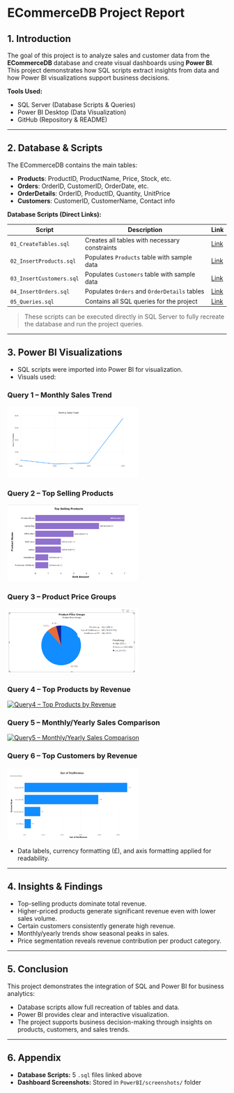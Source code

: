 
# ECommerceDB Project Report

## 1. Introduction
The goal of this project is to analyze sales and customer data from the **ECommerceDB** database and create visual dashboards using **Power BI**.  
This project demonstrates how SQL scripts extract insights from data and how Power BI visualizations support business decisions.

**Tools Used:**  
- SQL Server (Database Scripts & Queries)  
- Power BI Desktop (Data Visualization)  
- GitHub (Repository & README)  

---

## 2. Database & Scripts
The ECommerceDB contains the main tables:  

- **Products**: ProductID, ProductName, Price, Stock, etc.  
- **Orders**: OrderID, CustomerID, OrderDate, etc.  
- **OrderDetails**: OrderID, ProductID, Quantity, UnitPrice  
- **Customers**: CustomerID, CustomerName, Contact info  

**Database Scripts (Direct Links):**  

| Script | Description | Link |
|--------|------------|------|
| `01_CreateTables.sql` | Creates all tables with necessary constraints | [Link](Database/01_Create_Tables.sql) |
| `02_InsertProducts.sql` | Populates `Products` table with sample data | [Link](Database/02_Insert_SampleData.sql) |
| `03_InsertCustomers.sql` | Populates `Customers` table with sample data | [Link](Database//03_Update_Delete_Examples.sql) |
| `04_InsertOrders.sql` | Populates `Orders` and `OrderDetails` tables | [Link](Database/04_Sample_Queries.sql) |
| `05_Queries.sql` | Contains all SQL queries for the project | [Link](Database/05_StoredProcedure_Trigger.sql) |


> These scripts can be executed directly in SQL Server to fully recreate the database and run the project queries.  

---

## 3. Power BI Visualizations
- SQL scripts were imported into Power BI for visualization.  
- Visuals used:

### Query 1 – Monthly Sales Trend
<a href="https://github.com/PinarBozyigit/ECommerceDB-Project/blob/main/PowerBI/screenshots/MonthlySalesTrend.png">
  <img src="https://github.com/PinarBozyigit/ECommerceDB-Project/blob/main/PowerBI/screenshots/MonthlySalesTrend.png" alt="Query1 – Monthly Sales Trend" width="300"/>
</a>

### Query 2 – Top Selling Products
<a href="https://github.com/PinarBozyigit/ECommerceDB-Project/blob/main/PowerBI/screenshots/TopSellingProducts.png">
  <img src="https://github.com/PinarBozyigit/ECommerceDB-Project/blob/main/PowerBI/screenshots/TopSellingProducts.png" alt="Query2 – Top Selling Products" width="300"/>
</a>

### Query 3 – Product Price Groups
<a href="https://github.com/PinarBozyigit/ECommerceDB-Project/blob/main/PowerBI/screenshots/ProductPriceGroups.png">
  <img src="https://github.com/PinarBozyigit/ECommerceDB-Project/blob/main/PowerBI/screenshots/ProductPriceGroups.png" alt="Query3 – Product Price Groups" width="300"/>
</a>

### Query 4 – Top Products by Revenue
<a href="https://github.com/PinarBozyigit/ECommerceDB-Project/blob/main/PowerBI/screenshots/TopProductsByRevenue.png">
  <img src="https://github.com/PinarBozyigit/ECommerceDB-Project/blob/main/PowerBI/screenshots/TopProductsByRevenue.png" alt="Query4 – Top Products by Revenue" width="300"/>
</a>

### Query 5 – Monthly/Yearly Sales Comparison
<a href="https://github.com/PinarBozyigit/ECommerceDB-Project/blob/main/PowerBI/screenshots/MonthlyYearlyComparison.png">
  <img src="https://github.com/PinarBozyigit/ECommerceDB-Project/blob/main/PowerBI/screenshots/MonthlyYearlyComparison.png" alt="Query5 – Monthly/Yearly Sales Comparison" width="300"/>
</a>

### Query 6 – Top Customers by Revenue
<a href="https://github.com/PinarBozyigit/ECommerceDB-Project/blob/main/PowerBI/screenshots/TopCustomersByRevenue.png">
  <img src="https://github.com/PinarBozyigit/ECommerceDB-Project/blob/main/PowerBI/screenshots/TopCustomersByRevenue.png" alt="Query6 – Top Customers by Revenue" width="300"/>
</a>

- Data labels, currency formatting (£), and axis formatting applied for readability.  

---

## 4. Insights & Findings
- Top-selling products dominate total revenue.  
- Higher-priced products generate significant revenue even with lower sales volume.  
- Certain customers consistently generate high revenue.  
- Monthly/yearly trends show seasonal peaks in sales.  
- Price segmentation reveals revenue contribution per product category.  

---

## 5. Conclusion
This project demonstrates the integration of SQL and Power BI for business analytics:  
- Database scripts allow full recreation of tables and data.  
- Power BI provides clear and interactive visualization.  
- The project supports business decision-making through insights on products, customers, and sales trends.  

---

## 6. Appendix
- **Database Scripts:** 5 `.sql` files linked above  
- **Dashboard Screenshots:** Stored in `PowerBI/screenshots/` folder  
